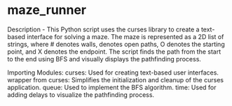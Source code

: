 # maze_runner
Description - 
This Python script uses the curses library to create a text-based interface for solving a maze. The maze is represented as a 2D list of strings, where # denotes walls, denotes open paths, O denotes the starting point, and X denotes the endpoint. The script finds the path from the start to the end using BFS and visually displays the pathfinding process.

Importing Modules: 
curses: Used for creating text-based user interfaces.
wrapper from curses: Simplifies the initialization and cleanup of the curses application.
queue: Used to implement the BFS algorithm.
time: Used for adding delays to visualize the pathfinding process.

